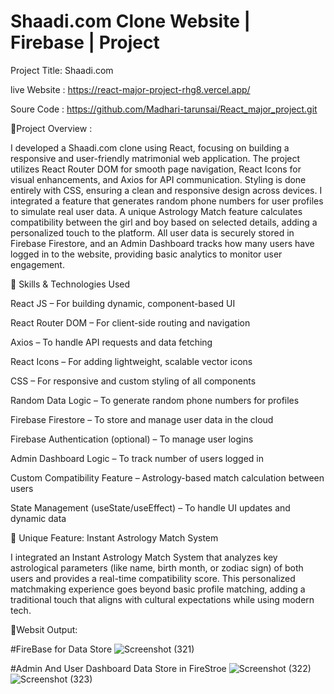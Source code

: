 # Shaadi.com Clone Website | Firebase | Project
Project Title: Shaadi.com


live Website : https://react-major-project-rhg8.vercel.app/


Soure Code : https://github.com/Madhari-tarunsai/React_major_project.git


📌Project Overview :

I developed a Shaadi.com clone using React, focusing on building a responsive and user-friendly matrimonial web application. The project utilizes React Router DOM for smooth page navigation, React Icons for visual enhancements, and Axios for API communication. Styling is done entirely with CSS, ensuring a clean and responsive design across devices. I integrated a feature that generates random phone numbers for user profiles to simulate real user data. A unique Astrology Match feature calculates compatibility between the girl and boy based on selected details, adding a personalized touch to the platform. All user data is securely stored in Firebase Firestore, and an Admin Dashboard tracks how many users have logged in to the website, providing basic analytics to monitor user engagement.

🔧 Skills & Technologies Used


React JS – For building dynamic, component-based UI

React Router DOM – For client-side routing and navigation

Axios – To handle API requests and data fetching

React Icons – For adding lightweight, scalable vector icons

CSS – For responsive and custom styling of all components

Random Data Logic – To generate random phone numbers for profiles

Firebase Firestore – To store and manage user data in the cloud

Firebase Authentication (optional) – To manage user logins

Admin Dashboard Logic – To track number of users logged in

Custom Compatibility Feature – Astrology-based match calculation between users

State Management (useState/useEffect) – To handle UI updates and dynamic data


🌟 Unique Feature: Instant Astrology Match System


I integrated an Instant Astrology Match System that analyzes key astrological parameters (like name, birth month, or zodiac sign) of both users and provides a real-time compatibility score. This personalized matchmaking experience goes beyond basic profile matching, adding a traditional touch that aligns with cultural expectations while using modern tech.

🚀Websit Output:

#FireBase for Data Store
![Screenshot (321)](https://github.com/user-attachments/assets/4bf3c9d7-ed0f-466d-ae6b-602d3d5cb7ba)

#Admin And User Dashboard Data Store in FireStroe
![Screenshot (322)](https://github.com/user-attachments/assets/6ce3b9fc-d431-4111-b147-5ff15811bcd6)
![Screenshot (323)](https://github.com/user-attachments/assets/1d9dd8f8-0665-49a9-a042-bf4a1e6d7b5e)




